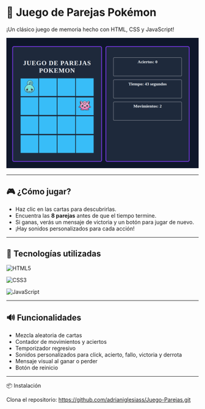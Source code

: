 # 🧠 Juego de Parejas Pokémon

¡Un clásico juego de memoria hecho con HTML, CSS y JavaScript!

<img src="images/Juego-Pokemon.png" alt="Captura del juego" width="700"/>

---

## 🎮 ¿Cómo jugar?

- Haz clic en las cartas para descubrirlas.
- Encuentra las **8 parejas** antes de que el tiempo termine.
- Si ganas, verás un mensaje de victoria y un botón para jugar de nuevo.
- ¡Hay sonidos personalizados para cada acción!

---

## 🚀 Tecnologías utilizadas

![HTML5](https://img.shields.io/badge/HTML5-E34F26?style=for-the-badge&logo=html5&logoColor=white)

![CSS3](https://img.shields.io/badge/CSS3-1572B6?style=for-the-badge&logo=css3&logoColor=white)

![JavaScript](https://img.shields.io/badge/JavaScript-F7DF1E?style=for-the-badge&logo=javascript&logoColor=black)


---

## 🔊 Funcionalidades

- Mezcla aleatoria de cartas
- Contador de movimientos y aciertos
- Temporizador regresivo
- Sonidos personalizados para click, acierto, fallo, victoria y derrota
- Mensaje visual al ganar o perder
- Botón de reinicio

---


📦 Instalación

Clona el repositorio:
https://github.com/adrianiglesiass/Juego-Parejas.git

